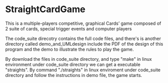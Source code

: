 # StraightCardGame
This is a multiple-players competitive, graphical Cards’ game composed of 2 suite of cards, special trigger events and computer players  

The code_suite direcotry contains the full code files, and there's is another directory called demo_and_UMLdesign include the PDF of the design of this program and the demo to illustrate the rules to play the game. 

By download the files in code_suite directory, and type "make" in linux environment under code_suite directory we can get a executable "straights". By command "./straights" in linux enviroment under code_suite directory and follow the instructions in demo file, the game starts.
